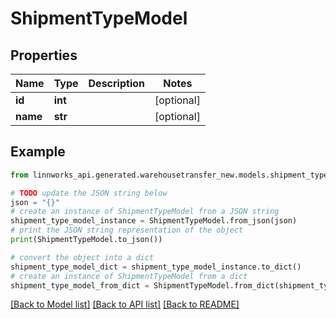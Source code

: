 # ShipmentTypeModel


## Properties

Name | Type | Description | Notes
------------ | ------------- | ------------- | -------------
**id** | **int** |  | [optional] 
**name** | **str** |  | [optional] 

## Example

```python
from linnworks_api.generated.warehousetransfer_new.models.shipment_type_model import ShipmentTypeModel

# TODO update the JSON string below
json = "{}"
# create an instance of ShipmentTypeModel from a JSON string
shipment_type_model_instance = ShipmentTypeModel.from_json(json)
# print the JSON string representation of the object
print(ShipmentTypeModel.to_json())

# convert the object into a dict
shipment_type_model_dict = shipment_type_model_instance.to_dict()
# create an instance of ShipmentTypeModel from a dict
shipment_type_model_from_dict = ShipmentTypeModel.from_dict(shipment_type_model_dict)
```
[[Back to Model list]](../README.md#documentation-for-models) [[Back to API list]](../README.md#documentation-for-api-endpoints) [[Back to README]](../README.md)


